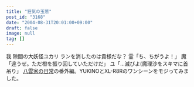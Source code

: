 ```yaml
---
title: "狂気の玉葱"
post_id: "3168"
date: "2004-08-31T20:01:00+09:00"
draft: false
image: null
tag: []
---
```



我 隙間の大妖怪ユカリ ランを消したのは貴様だな？ 霊「ち、ちがうよ！」 魔「違うぜ。ただ橙を振り回していただけだ」 ユ「…滅びよ(魔理沙をスキマに首吊り」 [八雲家の日常](/tag/yakumo-family?order=ASC)の番外編。YUKINOとXL-R8Rのワンシーンをモジってみました。
